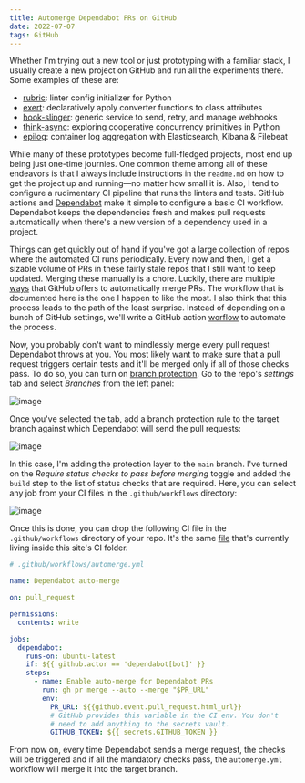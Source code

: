 ```yaml
---
title: Automerge Dependabot PRs on GitHub
date: 2022-07-07
tags: GitHub
---
```


Whether I'm trying out a new tool or just prototyping with a familiar stack, I usually
create a new project on GitHub and run all the experiments there. Some examples of these
are:

* [rubric][1]: linter config initializer for Python
* [exert][2]: declaratively apply converter functions to class attributes
* [hook-slinger][3]: generic service to send, retry, and manage webhooks
* [think-async][4]: exploring cooperative concurrency primitives in Python
* [epilog][5]: container log aggregation with Elasticsearch, Kibana & Filebeat

While many of these prototypes become full-fledged projects, most end up being just
one-time journies. One common theme among all of these endeavors is that I always
include instructions in the `readme.md` on how to get the project up and running—no matter how small it is. Also, I tend to configure a rudimentary CI pipeline that runs
the linters and tests. GitHub actions and [Dependabot][6] make it simple to configure a
basic CI workflow. Dependabot keeps the dependencies fresh and makes pull requests
automatically when there's a new version of a dependency used in a project.

Things can get quickly out of hand if you've got a large collection of repos where
the automated CI runs periodically. Every now and then, I get a sizable volume of PRs in
these fairly stale repos that I still want to keep updated. Merging these manually is
a chore. Luckily, there are multiple [ways][7] that GitHub offers to automatically merge
PRs. The workflow that is documented here is the one I happen to like the most. I also
think that this process leads to the path of the least surprise. Instead of depending on
a bunch of GitHub settings, we'll write a GitHub action [worflow][8] to automate the process.

Now, you probably don't want to mindlessly merge every pull request Dependabot throws at
you. You most likely want to make sure that a pull request triggers certain tests and it'll be merged only if all of those checks pass. To do so, you can turn on
[branch protection][9]. Go to the repo's *settings* tab and select *Branches* from the
left panel:

![image](https://user-images.githubusercontent.com/30027932/177646826-f07b6ad0-9df7-42cd-ab70-c74a1ec31059.png)

Once you've selected the tab, add a branch protection rule to the target branch against
which Dependabot will send the pull requests:

![image](https://user-images.githubusercontent.com/30027932/177646967-36ba6b6d-861f-44d6-9a91-b5f5f3a3ce45.png)

In this case, I'm adding the protection layer to the `main` branch. I've turned on the
*Require status checks to pass before merging* toggle and added the `build` step to the
list of status checks that are required. Here, you can select any job from your CI files
in the `.github/workflows` directory:

![image](https://user-images.githubusercontent.com/30027932/177647370-012d0162-d80b-4f12-9ac7-b7a6da024735.png)

Once this is done, you can drop the following CI file in the `.github/workflows`
directory of your repo. It's the same [file][10] that's currently living inside this
site's CI folder.

```yaml
# .github/workflows/automerge.yml

name: Dependabot auto-merge

on: pull_request

permissions:
  contents: write

jobs:
  dependabot:
    runs-on: ubuntu-latest
    if: ${{ github.actor == 'dependabot[bot]' }}
    steps:
      - name: Enable auto-merge for Dependabot PRs
        run: gh pr merge --auto --merge "$PR_URL"
        env:
          PR_URL: ${{github.event.pull_request.html_url}}
          # GitHub provides this variable in the CI env. You don't
          # need to add anything to the secrets vault.
          GITHUB_TOKEN: ${{ secrets.GITHUB_TOKEN }}
```

From now on, every time Dependabot sends a merge request, the checks will be triggered
and if all the mandatory checks pass, the `automerge.yml` workflow will merge it into
the target branch.


[1]: https://github.com/rednafi/rubric
[2]: https://github.com/rednafi/exert
[3]: https://github.com/rednafi/hook-slinger
[4]: https://github.com/rednafi/think-async
[5]: https://github.com/rednafi/epilog
[6]: https://docs.github.com/en/code-security/dependabot/dependabot-security-updates/configuring-dependabot-security-updates
[7]: https://docs.github.com/en/pull-requests/collaborating-with-pull-requests/incorporating-changes-from-a-pull-request/automatically-merging-a-pull-request
[8]: https://docs.github.com/en/code-security/dependabot/working-with-dependabot/automating-dependabot-with-github-actions#enable-auto-merge-on-a-pull-request
[9]: https://docs.github.com/en/repositories/configuring-branches-and-merges-in-your-repository/defining-the-mergeability-of-pull-requests/about-protected-branches
[10]: https://github.com/rednafi/reflections/blob/master/.github/workflows/automerge.yml
